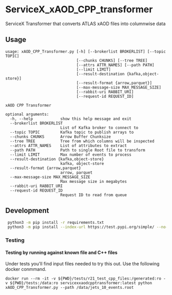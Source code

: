 # ServiceX_xAOD_CPP_transformer
ServiceX Transformer that converts ATLAS xAOD files into columnwise data

## Usage

```
usage: xAOD_CPP_Transformer.py [-h] [--brokerlist BROKERLIST] [--topic TOPIC]
                               [--chunks CHUNKS] [--tree TREE]
                               [--attrs ATTR_NAMES] [--path PATH]
                               [--limit LIMIT]
                               [--result-destination {kafka,object-store}]
                               [--result-format {arrow,parquet}]
                               [--max-message-size MAX_MESSAGE_SIZE]
                               [--rabbit-uri RABBIT_URI]
                               [--request-id REQUEST_ID]

xAOD CPP Transformer

optional arguments:
  -h, --help            show this help message and exit
  --brokerlist BROKERLIST
                        List of Kafka broker to connect to
  --topic TOPIC         Kafka topic to publish arrays to
  --chunks CHUNKS       Arrow Buffer Chunksize
  --tree TREE           Tree from which columns will be inspected
  --attrs ATTR_NAMES    List of attributes to extract
  --path PATH           Path to single Root file to transform
  --limit LIMIT         Max number of events to process
  --result-destination {kafka,object-store}
                        kafka, object-store
  --result-format {arrow,parquet}
                        arrow, parquet
  --max-message-size MAX_MESSAGE_SIZE
                        Max message size in megabytes
  --rabbit-uri RABBIT_URI
  --request-id REQUEST_ID
                        Request ID to read from queue
```

## Development
```bash
 python3 -m pip install -r requirements.txt
 python3 -m pip install --index-url https://test.pypi.org/simple/ --no-deps servicex
```

### Testing

#### Testing by running against known file and C++ files

Under tests you'll find input files needed to try this out. Use the following docker conmmand.

```
docker run --rm -it -v ${PWD}/tests/r21_test_cpp_files:/generated:ro -v ${PWD}/tests:/data:ro servicexxaodcpptransformer:latest python xAOD_CPP_Transformer.py --path /data/jets_10_events.root
```
